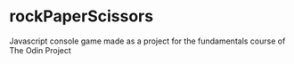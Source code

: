 # rockPaperScissors
Javascript console game made as a project for the fundamentals course of The Odin Project
